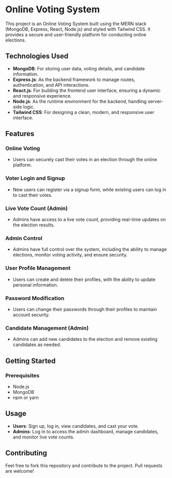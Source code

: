 # Online Voting System

This project is an Online Voting System built using the MERN stack (MongoDB, Express, React, Node.js) and styled with Tailwind CSS. It provides a secure and user-friendly platform for conducting online elections.

## Technologies Used

- **MongoDB**: For storing user data, voting details, and candidate information.
- **Express.js**: As the backend framework to manage routes, authentication, and API interactions.
- **React.js**: For building the frontend user interface, ensuring a dynamic and responsive experience.
- **Node.js**: As the runtime environment for the backend, handling server-side logic.
- **Tailwind CSS**: For designing a clean, modern, and responsive user interface.

## Features

### Online Voting
- Users can securely cast their votes in an election through the online platform.

### Voter Login and Signup
- New users can register via a signup form, while existing users can log in to cast their votes.

### Live Vote Count (Admin)
- Admins have access to a live vote count, providing real-time updates on the election results.

### Admin Control
- Admins have full control over the system, including the ability to manage elections, monitor voting activity, and ensure security.

### User Profile Management
- Users can create and delete their profiles, with the ability to update personal information.

### Password Modification
- Users can change their passwords through their profiles to maintain account security.

### Candidate Management (Admin)
- Admins can add new candidates to the election and remove existing candidates as needed.

## Getting Started

### Prerequisites
- Node.js
- MongoDB
- npm or yarn


## Usage

- **Users**: Sign up, log in, view candidates, and cast your vote.
- **Admins**: Log in to access the admin dashboard, manage candidates, and monitor live vote counts.

## Contributing

Feel free to fork this repository and contribute to the project. Pull requests are welcome!

